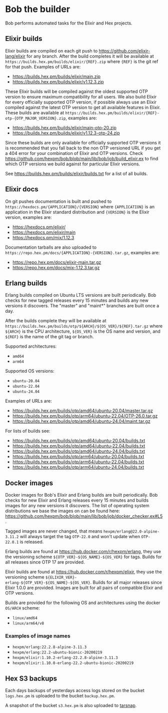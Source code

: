 # Bob the builder

Bob performs automated tasks for the Elixir and Hex projects.

## Elixir builds

Elixir builds are compiled on each git push to https://github.com/elixir-lang/elixir for any branch. After the build completes it will be available at `https://builds.hex.pm/builds/elixir/{REF}.zip` where `{REF}` is the git ref for that push. Examples of URLs are:

  * https://builds.hex.pm/builds/elixir/main.zip
  * https://builds.hex.pm/builds/elixir/v1.12.3.zip

These Elixir builds will be compiled against the oldest supported OTP version to ensure maximum compatibility for all users. We also build Elixir for every officially supported OTP version, if possible always use an Elixir compiled against the latest OTP version to get all available features in Elixir. These builds are available at `https://builds.hex.pm/builds/elixir/{REF}-otp-{OTP_MAJOR_VERSION}.zip`, examples are:

  * https://builds.hex.pm/builds/elixir/main-otp-20.zip
  * https://builds.hex.pm/builds/elixir/v1.12.3-otp-24.zip

Since these builds are only available for officially supported OTP versions it is recommended that you fall back to the non OTP versioned URL if you get a 404 error for your combination of Elixir and OTP versions. Check https://github.com/hexpm/bob/blob/main/lib/bob/job/build_elixir.ex to find which OTP versions we build against for particular Elixir versions.

See https://builds.hex.pm/builds/elixir/builds.txt for a list of all builds.

## Elixir docs

On git pushes documentation is built and pushed to `https://hexdocs.pm/{APPLICATION}/{VERSION}` where `{APPLICATION}` is an application in the Elixir standard distribution and `{VERSION}` is the Elixir version, examples are:

  * https://hexdocs.pm/elixir/
  * https://hexdocs.pm/elixir/main
  * https://hexdocs.pm/mix/1.12.3

Documentation tarballs are also uploaded to `https://repo.hex.pm/docs/{APPLICATION}-{VERSION}.tar.gz`, examples are:

  * https://repo.hex.pm/docs/elixir-main.tar.gz
  * https://repo.hex.pm/docs/mix-1.12.3.tar.gz

## Erlang builds

Erlang builds compiled on Ubuntu LTS versions are built periodically. Bob checks for new tagged releases every 15 minutes and builds any new versions it discovers. The "master" and "maint*" branches are built once a day.

After the builds complete they will be available at `https://builds.hex.pm/builds/otp/${ARCH}/${OS_VER}/${REF}.tar.gz` where `${ARCH}` is the CPU architecture, `${OS_VER}` is the OS name and version, and `${REF}` is the name of the git tag or branch.

Supported architectures:

  * `amd64`
  * `arm64`

Supported OS versions:

  * `ubuntu-20.04`
  * `ubuntu-22.04`
  * `ubuntu-24.04`

Examples of URLs are:

  * https://builds.hex.pm/builds/otp/amd64/ubuntu-20.04/master.tar.gz
  * https://builds.hex.pm/builds/otp/arm64/ubuntu-22.04/OTP-26.0.tar.gz
  * https://builds.hex.pm/builds/otp/amd64/ubuntu-24.04/maint.tar.gz

For lists of builds see:

  * https://builds.hex.pm/builds/otp/amd64/ubuntu-20.04/builds.txt
  * https://builds.hex.pm/builds/otp/amd64/ubuntu-22.04/builds.txt
  * https://builds.hex.pm/builds/otp/amd64/ubuntu-24.04/builds.txt
  * https://builds.hex.pm/builds/otp/arm64/ubuntu-20.04/builds.txt
  * https://builds.hex.pm/builds/otp/arm64/ubuntu-22.04/builds.txt
  * https://builds.hex.pm/builds/otp/arm64/ubuntu-24.04/builds.txt

## Docker images

Docker images for Bob's Elixir and Erlang builds are built periodically. Bob checks for new Elixir and Erlang releases every 15 minutes and builds images for any new versions it discovers. The list of operating system distributions we base the images on can be found here: https://github.com/hexpm/bob/blob/main/lib/bob/job/docker_checker.ex#L5.

Tagged images are never changed, that means `hexpm/erlang@22.0-alpine-3.11.2` will always target the tag `OTP-22.0` and won't update when `OTP-22.0.1` is released.

Erlang builds are found at https://hub.docker.com/r/hexpm/erlang, they use the versioning scheme `${OTP_VER}-${OS_NAME}-${OS_VER}` for tags. Builds for all releases since OTP 17 are provided.

Elixir builds are found at https://hub.docker.com/r/hexpm/elixir, they use the versioning scheme `${ELIXIR_VER}-erlang-${OTP_VER}-${OS_NAME}-${OS_VER}`. Builds for all major releases since Elixir 1.0.0 are provided. Images are built for all pairs of compatible Elixir and OTP versions.

Builds are provided for the following OS and architectures using the docker `OS/ARCH` scheme:

* `linux/amd64`
* `linux/arm64/v8`

### Examples of image names

 * `hexpm/erlang:22.2.8-alpine-3.11.3`
 * `hexpm/erlang:22.2-ubuntu-bionic-20200219`
 * `hexpm/elixir:1.10.2-erlang-22.2.8-alpine-3.11.3`
 * `hexpm/elixir:1.10.0-erlang-22.2-ubuntu-bionic-20200219`

## Hex S3 backups

Each days backups of yesterdays access logs stored on the bucket `logs.hex.pm` is uploaded to the bucket `backup.hex.pm`.

A snapshot of the bucket `s3.hex.pm` is also uploaded to [tarsnap](https://www.tarsnap.com).

